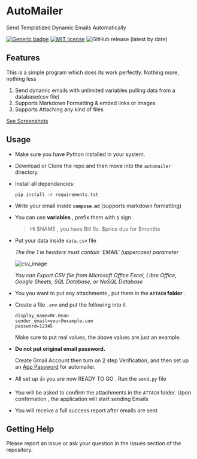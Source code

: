 # AutoMailer
Send Templatized Dynamic Emails Automatically 

[![Generic badge](https://img.shields.io/badge/tests-passing-<COLOR>.svg)](https://aahnik.github.io/)
[![ MIT license](https://img.shields.io/pypi/l/ansicolortags.svg)](https://aahnik.github.io/)
![GitHub release (latest by date)](https://img.shields.io/github/v/release/aahnik/AutoMailer)


## Features 

This is a simple program which does its work perfectly. Nothing more, nothing less

1. Send dynamic emails with unlimited variables pulling data from a database(csv file)
2. Supports Markdown Formatting & embed links or images
3. Supports Attaching any kind of files

[See Screenshots](https://github.com/aahnik/AutoMailer/issues/8)


## Usage

- Make sure you have Python installed in your system.
  
- Download or Clone the repo and then move into the `automailer` directory.

- Install all dependancies:
  ```shell
  pip install -r requirements.txt
  ```
- Write your email inside **`compose.md`** (supports markdown formatting)

- You can use **variables** , prefix them with `$` sign.

  > Hi $NAME , you have Bill Rs. $price due for $months

- Put your data inside `data.csv` file

  *The line 1 ie headers must contain 'EMAIL' (uppercase) parameter*


  ![csv_image](https://user-images.githubusercontent.com/66209958/103172846-715d0c00-487c-11eb-9419-9dceb4297e49.png)

  *You can Export CSV file from Microsoft Office Excel, Libre Office, Google Sheets, SQL Database, or NoSQL Database*

- You you want to put any attachments , put them in the **`ATTACH` folder** .

- Create a file `.env` and put the following into it

  ```text
  display_name=Mr.Bean
  sender_email=your@example.com
  password=12345
  ```
  Make sure to put real values, the above values are just an example.

- **Do not put original email password.** 

  Create Gmail Account then turn on 2 step Verification, and then set up an [App Password](https://support.google.com/accounts/answer/185833?hl=en) for automailer.


- All set up 👍 you are now READY TO GO . Run the `send.py` file 

- You will be asked to confirm the attachments in the `ATTACH` folder. Upon confirmation , the application will start sending Emails 

- You will receive a full success report after emails are sent

## Getting Help

Please report an issue or ask your question in the issues section of the repository.
